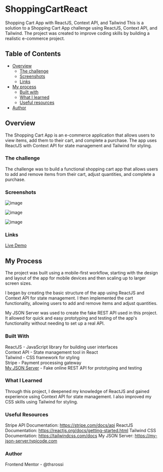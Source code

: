 # ShoppingCartReact

Shopping Cart App with ReactJS, Context API, and Tailwind
This is a solution to a Shopping Cart App challenge using ReactJS, Context API, and Tailwind. The project was created to improve coding skills by building a realistic e-commerce project.

## Table of Contents
- [Overview](#overview)
  - [The challenge](#the-challenge)
  - [Screenshots](#screenshots)
  - [Links](#links)
- [My process](#my-process)
  - [Built with](#built-with)
  - [What I learned](#what-i-learned)
  - [Useful resources](#useful-resources)
- [Author](#author)

## Overview

The Shopping Cart App is an e-commerce application that allows users to view items, add them to their cart, and complete a purchase. The app uses ReactJS with Context API for state management and Tailwind for styling.

### The challenge

The challenge was to build a functional shopping cart app that allows users to add and remove items from their cart, adjust quantities, and complete a purchase.

### Screenshots

![image](https://user-images.githubusercontent.com/55634966/225109040-e5e581b9-2ea6-4ffa-bae6-fc23a6a98909.png)

![image](https://user-images.githubusercontent.com/55634966/225109147-9473f757-eb8d-4e77-bbe9-21b4f293a341.png)

![image](https://user-images.githubusercontent.com/55634966/225109236-a874a953-09a3-4880-a23c-230c9d4765cd.png)

### Links

[Live Demo](https://rossi-react-cart-shopping.netlify.app/)

## My Process

The project was built using a mobile-first workflow, starting with the design and layout of the app for mobile devices and then scaling up to larger screen sizes.

I began by creating the basic structure of the app using ReactJS and Context API for state management. I then implemented the cart functionality, allowing users to add and remove items and adjust quantities. 

My JSON Server was used to create the fake REST API used in this project. It allowed for quick and easy prototyping and testing of the app's functionality without needing to set up a real API.

### Built With

ReactJS - JavaScript library for building user interfaces <br/>
Context API - State management tool in React <br/>
Tailwind - CSS framework for styling <br/>
Stripe - Payment processing gateway <br/>
[My JSON Server](https://my-json-server.typicode.com) - Fake online REST API for prototyping and testing

### What I Learned
Through this project, I deepened my knowledge of ReactJS and gained experience using Context API for state management. I also improved my CSS skills using Tailwind for styling.

### Useful Resources
Stripe API Documentation: https://stripe.com/docs/api
ReactJS Documentation: https://reactjs.org/docs/getting-started.html
Tailwind CSS Documentation: https://tailwindcss.com/docs
My JSON Server: https://my-json-server.typicode.com

### Author
Frontend Mentor - @thsrossi


